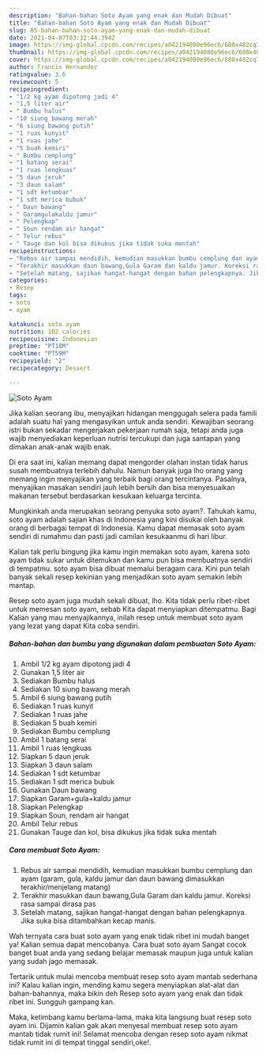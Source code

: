 ```yaml
---
description: "Bahan-bahan Soto Ayam yang enak dan Mudah Dibuat"
title: "Bahan-bahan Soto Ayam yang enak dan Mudah Dibuat"
slug: 85-bahan-bahan-soto-ayam-yang-enak-dan-mudah-dibuat
date: 2021-04-07T03:32:44.394Z
image: https://img-global.cpcdn.com/recipes/a042194080e96ec6/680x482cq70/soto-ayam-foto-resep-utama.jpg
thumbnail: https://img-global.cpcdn.com/recipes/a042194080e96ec6/680x482cq70/soto-ayam-foto-resep-utama.jpg
cover: https://img-global.cpcdn.com/recipes/a042194080e96ec6/680x482cq70/soto-ayam-foto-resep-utama.jpg
author: Francis Hernandez
ratingvalue: 3.6
reviewcount: 5
recipeingredient:
- "1/2 kg ayam dipotong jadi 4"
- "1,5 liter air"
- " Bumbu halus"
- "10 siung bawang merah"
- "6 siung bawang putih"
- "1 ruas kunyit"
- "1 ruas jahe"
- "5 buah kemiri"
- " Bumbu cemplung"
- "1 batang serai"
- "1 ruas lengkuas"
- "5 daun jeruk"
- "3 daun salam"
- "1 sdt ketumbar"
- "1 sdt merica bubuk"
- " Daun bawang"
- " Garamgulakaldu jamur"
- " Pelengkap"
- " Soun rendam air hangat"
- " Telur rebus"
- " Tauge dan kol bisa dikukus jika tidak suka mentah"
recipeinstructions:
- "Rebus air sampai mendidih, kemudian masukkan bumbu cemplung dan ayam (garam, gula, kaldu jamur dan daun bawang dimasukkan terakhir/menjelang matang)"
- "Terakhir masukkan daun bawang,Gula Garam dan kaldu jamur. Koreksi rasa sampai dirasa pas"
- "Setelah matang, sajikan hangat-hangat dengan bahan pelengkapnya. Jika suka bisa ditambahkan kecap manis."
categories:
- Resep
tags:
- soto
- ayam

katakunci: soto ayam 
nutrition: 102 calories
recipecuisine: Indonesian
preptime: "PT18M"
cooktime: "PT59M"
recipeyield: "2"
recipecategory: Dessert

---
```



![Soto Ayam](https://img-global.cpcdn.com/recipes/a042194080e96ec6/680x482cq70/soto-ayam-foto-resep-utama.jpg)

Jika kalian seorang ibu, menyajikan hidangan menggugah selera pada famili adalah suatu hal yang mengasyikan untuk anda sendiri. Kewajiban seorang istri bukan sekadar mengerjakan pekerjaan rumah saja, tetapi anda juga wajib menyediakan keperluan nutrisi tercukupi dan juga santapan yang dimakan anak-anak wajib enak.

Di era  saat ini, kalian memang dapat mengorder olahan instan tidak harus susah membuatnya terlebih dahulu. Namun banyak juga lho orang yang memang ingin menyajikan yang terbaik bagi orang tercintanya. Pasalnya, menyajikan masakan sendiri jauh lebih bersih dan bisa menyesuaikan makanan tersebut berdasarkan kesukaan keluarga tercinta. 



Mungkinkah anda merupakan seorang penyuka soto ayam?. Tahukah kamu, soto ayam adalah sajian khas di Indonesia yang kini disukai oleh banyak orang di berbagai tempat di Indonesia. Kamu dapat memasak soto ayam sendiri di rumahmu dan pasti jadi camilan kesukaanmu di hari libur.

Kalian tak perlu bingung jika kamu ingin memakan soto ayam, karena soto ayam tidak sukar untuk ditemukan dan kamu pun bisa membuatnya sendiri di tempatmu. soto ayam bisa dibuat memalui beragam cara. Kini pun telah banyak sekali resep kekinian yang menjadikan soto ayam semakin lebih mantap.

Resep soto ayam juga mudah sekali dibuat, lho. Kita tidak perlu ribet-ribet untuk memesan soto ayam, sebab Kita dapat menyiapkan ditempatmu. Bagi Kalian yang mau menyajikannya, inilah resep untuk membuat soto ayam yang lezat yang dapat Kita coba sendiri.

<!--inarticleads1-->

##### Bahan-bahan dan bumbu yang digunakan dalam pembuatan Soto Ayam:

1. Ambil 1/2 kg ayam dipotong jadi 4
1. Gunakan 1,5 liter air
1. Sediakan  Bumbu halus
1. Sediakan 10 siung bawang merah
1. Ambil 6 siung bawang putih
1. Sediakan 1 ruas kunyit
1. Sediakan 1 ruas jahe
1. Sediakan 5 buah kemiri
1. Sediakan  Bumbu cemplung
1. Ambil 1 batang serai
1. Ambil 1 ruas lengkuas
1. Siapkan 5 daun jeruk
1. Siapkan 3 daun salam
1. Sediakan 1 sdt ketumbar
1. Sediakan 1 sdt merica bubuk
1. Gunakan  Daun bawang
1. Siapkan  Garam+gula+kaldu jamur
1. Siapkan  Pelengkap
1. Siapkan  Soun, rendam air hangat
1. Ambil  Telur rebus
1. Gunakan  Tauge dan kol, bisa dikukus jika tidak suka mentah




<!--inarticleads2-->

##### Cara membuat Soto Ayam:

1. Rebus air sampai mendidih, kemudian masukkan bumbu cemplung dan ayam (garam, gula, kaldu jamur dan daun bawang dimasukkan terakhir/menjelang matang)
1. Terakhir masukkan daun bawang,Gula Garam dan kaldu jamur. Koreksi rasa sampai dirasa pas
1. Setelah matang, sajikan hangat-hangat dengan bahan pelengkapnya. Jika suka bisa ditambahkan kecap manis.




Wah ternyata cara buat soto ayam yang enak tidak ribet ini mudah banget ya! Kalian semua dapat mencobanya. Cara buat soto ayam Sangat cocok banget buat anda yang sedang belajar memasak maupun juga untuk kalian yang sudah jago memasak.

Tertarik untuk mulai mencoba membuat resep soto ayam mantab sederhana ini? Kalau kalian ingin, mending kamu segera menyiapkan alat-alat dan bahan-bahannya, maka bikin deh Resep soto ayam yang enak dan tidak ribet ini. Sungguh gampang kan. 

Maka, ketimbang kamu berlama-lama, maka kita langsung buat resep soto ayam ini. Dijamin kalian gak akan menyesal membuat resep soto ayam mantab tidak rumit ini! Selamat mencoba dengan resep soto ayam nikmat tidak rumit ini di tempat tinggal sendiri,oke!.


